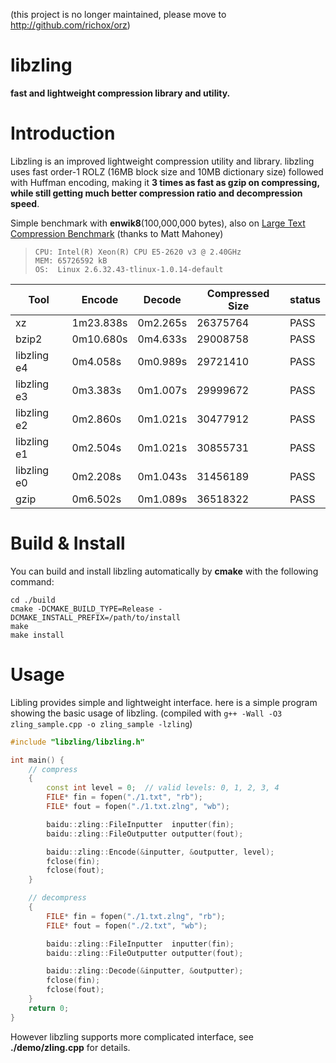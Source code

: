 (this project is no longer maintained, please move to http://github.com/richox/orz)

libzling
========

**fast and lightweight compression library and utility.**

Introduction
============

Libzling is an improved lightweight compression utility and library. libzling uses fast order-1 ROLZ (16MB block size and 10MB dictionary size) followed with Huffman encoding, making it **3 times as fast as gzip on compressing, while still getting much better compression ratio and decompression speed**.

Simple benchmark with **enwik8**(100,000,000 bytes), also on [Large Text Compression Benchmark](http://mattmahoney.net/dc/text.html#2702) (thanks to Matt Mahoney)

>     CPU: Intel(R) Xeon(R) CPU E5-2620 v3 @ 2.40GHz
>     MEM: 65726592 kB
>     OS:  Linux 2.6.32.43-tlinux-1.0.14-default

Tool    | Encode | Decode | Compressed Size | status
--------|--------|--------|-----------------|--------
xz          | 1m23.838s | 0m2.265s | 26375764 | PASS
bzip2       | 0m10.680s | 0m4.633s | 29008758 | PASS
libzling e4 |  0m4.058s | 0m0.989s | 29721410 | PASS
libzling e3 |  0m3.383s | 0m1.007s | 29999672 | PASS
libzling e2 |  0m2.860s | 0m1.021s | 30477912 | PASS
libzling e1 |  0m2.504s | 0m1.021s | 30855731 | PASS
libzling e0 |  0m2.208s | 0m1.043s | 31456189 | PASS
gzip        |  0m6.502s | 0m1.089s | 36518322 | PASS

Build & Install
===============

You can build and install libzling automatically by **cmake** with the following command:

    cd ./build
    cmake -DCMAKE_BUILD_TYPE=Release -DCMAKE_INSTALL_PREFIX=/path/to/install
    make
    make install

Usage
=====

Libling provides simple and lightweight interface. here is a simple program showing the basic usage of libzling. (compiled with `g++ -Wall -O3 zling_sample.cpp -o zling_sample -lzling`)

```C++
#include "libzling/libzling.h"

int main() {
    // compress
    {
        const int level = 0;  // valid levels: 0, 1, 2, 3, 4
        FILE* fin = fopen("./1.txt", "rb");
        FILE* fout = fopen("./1.txt.zlng", "wb");

        baidu::zling::FileInputter  inputter(fin);
        baidu::zling::FileOutputter outputter(fout);

        baidu::zling::Encode(&inputter, &outputter, level);
        fclose(fin);
        fclose(fout);
    }

    // decompress
    {
        FILE* fin = fopen("./1.txt.zlng", "rb");
        FILE* fout = fopen("./2.txt", "wb");

        baidu::zling::FileInputter  inputter(fin);
        baidu::zling::FileOutputter outputter(fout);

        baidu::zling::Decode(&inputter, &outputter);
        fclose(fin);
        fclose(fout);
    }
    return 0;
}
```
However libzling supports more complicated interface, see **./demo/zling.cpp** for details.
